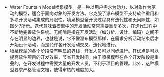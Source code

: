 - Water Fountain Model喷泉模型。是一种以用户需求为动力，以对象作为驱动的模型，适合于面向对象的开发方法。它克服了瀑布模型不支持软件重用和多项开发活动集成的局限性。喷泉模型全开发过程具有迭代性和无间隙性，如图5-7所示。迭代意味着模型中的开发活动常常需要重复多次，在迭代过程中不断地完善软件系统。无间隙是指在开发活动（如分析、设计、编码）之间不存在明显的边界，也就是说，它不像瀑布模型那样，在需求分析活动结束后才开始设计活动，而是允许各开发活动交叉、迭代地进行。
- 喷泉模型的各个阶段没有明显的界线，开发人员可以同步进行。其优点是可以提高软件项目的开发效率，节省开发时间。由于喷泉模型在各个开发阶段是重叠的，在开发过程中需要大量的开发人员，不利于项目的管理。此外，这种模型要求严格管理文档，使得审核的难度加大。